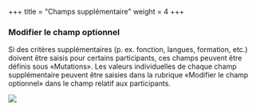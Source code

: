 +++
title = "Champs supplémentaire"
weight = 4
+++

### Modifier le champ optionnel

Si des critères supplémentaires (p. ex. fonction, langues, formation,
etc.) doivent être saisis pour certains participants, ces champs peuvent
être définis sous «Mutations». Les valeurs individuelles de chaque champ
supplémentaire peuvent être saisies dans la rubrique «Modifier le champ
optionnel» dans le champ relatif aux participants.

![](/img/champ_suppl_fr.cd8b90024d8b94eb7bac07c85b327fb1.png)



